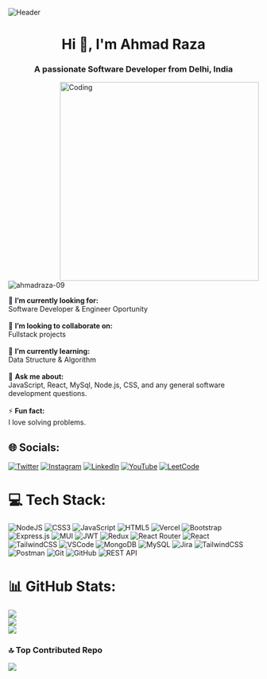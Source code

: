 ![Header](https://user-images.githubusercontent.com/90236635/232446433-d5540fa2-fe28-4bb8-b929-cdb51fe61336.gif)

<h1 align="center">Hi 👋, I'm Ahmad Raza</h1>
<h3 align="center">A passionate Software Developer from Delhi, India</h3>

<img align="right" alt="Coding" width="400px" src="https://camo.githubusercontent.com/4d9f5ecceb711eec6e2018f38a5677dc657c9738d4a65ba3b928c41c0a45b439/68747470733a2f2f6d69726f2e6d656469756d2e636f6d2f6d61782f313336302f302a37513379765349765f7430696f4a2d5a2e676966">

<p align="left"> <img src="https://komarev.com/ghpvc/?username=ahmadraza-09&label=Profile%20views&color=0e75b6&style=flat" alt="ahmadraza-09" /> </p>

🔭 **I’m currently looking for:**  <br>Software Developer & Engineer Oportunity<br><br>👯 **I’m looking to collaborate on:**  <br>Fullstack projects<br><br>🌱 **I’m currently learning:**  <br>Data Structure & Algorithm<br><br>💬 **Ask me about:**  <br>JavaScript, React, MySql, Node.js, CSS, and any general software development questions.<br><br>⚡ **Fun fact:**  <br>I love solving problems.

## 🌐 Socials:
[![Twitter](https://img.shields.io/badge/Twitter-%231DA1F2.svg?logo=Twitter&logoColor=white)](https://twitter.com/roneeey_09) [![Instagram](https://img.shields.io/badge/Instagram-%23E4405F.svg?logo=Instagram&logoColor=white)](https://instagram.com/roneeey_09) [![LinkedIn](https://img.shields.io/badge/LinkedIn-%230077B5.svg?logo=linkedin&logoColor=white)](https://linkedin.com/in/ahmadraza09) [![YouTube](https://img.shields.io/badge/YouTube-FF0000?logo=youtube&logoColor=white)](https://youtube.com/@ahmadraza_09) [![LeetCode](https://img.shields.io/badge/LeetCode-FFA116?logo=LeetCode&logoColor=black)](https://leetcode.com/u/ahmad_09/)



# 💻 Tech Stack:
![NodeJS](https://img.shields.io/badge/node.js-6DA55F?style=for-the-badge&logo=node.js&logoColor=white) ![CSS3](https://img.shields.io/badge/css3-%231572B6.svg?style=for-the-badge&logo=css3&logoColor=white) ![JavaScript](https://img.shields.io/badge/javascript-%23323330.svg?style=for-the-badge&logo=javascript&logoColor=%23F7DF1E) ![HTML5](https://img.shields.io/badge/html5-%23E34F26.svg?style=for-the-badge&logo=html5&logoColor=white) ![Vercel](https://img.shields.io/badge/vercel-%23000000.svg?style=for-the-badge&logo=vercel&logoColor=white) ![Bootstrap](https://img.shields.io/badge/bootstrap-%23563D7C.svg?style=for-the-badge&logo=bootstrap&logoColor=white) ![Express.js](https://img.shields.io/badge/express.js-%23404d59.svg?style=for-the-badge&logo=express&logoColor=%2361DAFB) ![MUI](https://img.shields.io/badge/MUI-%230081CB.svg?style=for-the-badge&logo=material-ui&logoColor=white) ![JWT](https://img.shields.io/badge/JWT-black?style=for-the-badge&logo=JSON%20web%20tokens) ![Redux](https://img.shields.io/badge/redux-%23593d88.svg?style=for-the-badge&logo=redux&logoColor=white) ![React Router](https://img.shields.io/badge/React_Router-CA4245?style=for-the-badge&logo=react-router&logoColor=white) ![React](https://img.shields.io/badge/react-%2320232a.svg?style=for-the-badge&logo=react&logoColor=%2361DAFB) ![TailwindCSS](https://img.shields.io/badge/tailwindcss-%2338B2AC.svg?style=for-the-badge&logo=tailwind-css&logoColor=white) ![VSCode](https://img.shields.io/badge/VS%20Code-007ACC?style=for-the-badge&logo=visual-studio-code&logoColor=white) ![MongoDB](https://img.shields.io/badge/MongoDB-%234ea94b.svg?style=for-the-badge&logo=mongodb&logoColor=white) ![MySQL](https://img.shields.io/badge/mysql-%2300f.svg?style=for-the-badge&logo=mysql&logoColor=white) ![Jira](https://img.shields.io/badge/jira-%230A0FFF.svg?style=for-the-badge&logo=jira&logoColor=white) ![TailwindCSS](https://img.shields.io/badge/TailwindCSS-06B6D4?style=for-the-badge&logo=tailwindcss&logoColor=white) ![Postman](https://img.shields.io/badge/Postman-FF6C37?style=for-the-badge&logo=postman&logoColor=white) ![Git](https://img.shields.io/badge/Git-F05032?style=for-the-badge&logo=git&logoColor=white) ![GitHub](https://img.shields.io/badge/GitHub-181717?style=for-the-badge&logo=github&logoColor=white) ![REST API](https://img.shields.io/badge/REST%20API-FF6F00?style=for-the-badge&logo=api&logoColor=white)

# 📊 GitHub Stats:
![](https://github-readme-stats.vercel.app/api?username=ahmadraza-09&theme=dark&hide_border=false&include_all_commits=false&count_private=false)<br/>
![](https://github-readme-streak-stats.herokuapp.com/?user=ahmadraza-09&theme=dark&hide_border=false)<br/>
![](https://github-readme-stats.vercel.app/api/top-langs/?username=ahmadraza-09&theme=dark&hide_border=false&include_all_commits=false&count_private=false&layout=compact)

### 🔝 Top Contributed Repo
![](https://github-contributor-stats.vercel.app/api?username=ahmadraza-09&limit=5&theme=tokyonight&combine_all_yearly_contributions=true)

